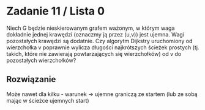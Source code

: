 # Zadanie 11 / Lista 0

Niech G będzie nieskierowanym grafem ważonym, w którym waga dokładnie jednej krawędzi (oznaczmy ją przez (u,v)) jest ujemna. Wagi pozostałych krawędzi są dodatnie. Czy algorytm Dijkstry uruchomiony od wierzchołka v poprawnie wylicza długości najkrótszych ścieżek prostych (tj. takich, które nie zawierają powtarzających się wierzchołków) od v do pozostałych wierzchołków?

## Rozwiązanie

Może nawet dla kilku - warunek -> ujemne graniczą ze startem (lub ze sobą mając w ścieżce ujemnych start)